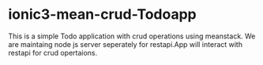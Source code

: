 # ionic3-mean-crud-Todoapp
This is a simple Todo application with crud operations using meanstack. We are maintaing node js server seperately for restapi.App will interact with restapi for crud opertaions.
